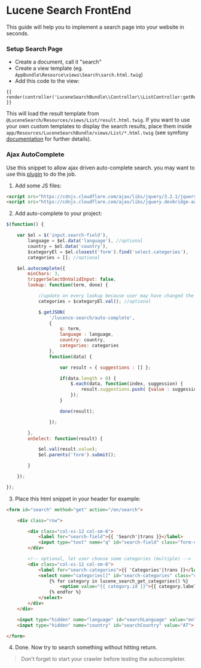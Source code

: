 # Lucene Search FrontEnd

This guide will help you to implement a search page into your website in seconds.

### Setup Search Page
- Create a document, call it "search"
- Create a view template (eg. `AppBundle\Resource\views\Search\sarch.html.twig`)
- Add this code to the view:

```twig
{{ render(controller('LuceneSearchBundle\\Controller\\ListController:getResultAction')) }}
```

This will load the result template from `@LuceneSearch/Resources/views/List/result.html.twig`.
If you want to use your own custom templates to display the search results, place them inside
`app/Resources/LuceneSearchBundle/views/List/*.html.twig` (see symfony [documentation](https://symfony.com/doc/current/templating/overriding.html) for further details).

### Ajax AutoComplete
Use this snippet to allow ajax driven auto-complete search. you may want to use this [plugin](https://github.com/devbridge/jQuery-Autocomplete) to do the job.

1. Add some JS files:

```html
<script src="https://cdnjs.cloudflare.com/ajax/libs/jquery/3.2.1/jquery.min.js"></script>
<script src="https://cdnjs.cloudflare.com/ajax/libs/jquery.devbridge-autocomplete/1.4.1/jquery.autocomplete.min.js"></script>
```

2. Add auto-complete to your project:

```javascript
$(function() {

    var $el = $('input.search-field'),
        language = $el.data('language'), //optional
        country = $el.data('country'),
        $categoryEl = $el.closest('form').find('select.categories'),
        categories = []; //optional

    $el.autocomplete({
        minChars: 3,
        triggerSelectOnValidInput: false,
        lookup: function(term, done) {

            //update on every lookup because user may have changed the dropdown selection.
            categories = $categoryEl.val(); //optional

            $.getJSON(
                '/lucence-search/auto-complete',
                {
                    q: term,
                    language : language,
                    country: country,
                    categories: categories
                },
                function(data) {

                    var result = { suggestions : [] };

                    if(data.length > 0) {
                        $.each(data, function(index, suggession) {
                            result.suggestions.push( {value : suggession });
                        });
                    }

                    done(result);

                });

        },
        onSelect: function(result) {

            $el.val(result.value);
            $el.parents('form').submit();

        }

    });

});
```

3. Place this html snippet in your header for example:

```html
<form id="search" method="get" action="/en/search">

    <div class="row">

        <div class="col-xs-12 col-sm-6">
            <label for="search-field">{{ 'Search'|trans }}</label>
            <input type="text" name="q" id="search-field" class="form-control input-lg search-field" data-country="AT" data-language="en" placeholder="{{ 'search'|trans }}">
        </div>

        <!-- optional, let user choose some categories (multiple) -->
        <div class="col-xs-12 col-sm-6">
            <label for="search-categories">{{ 'Categories'|trans }}</label>
            <select name="categories[]" id="search-categories" class="categories form-control" multiple>
                {% for category in lucene_search_get_categories() %}
                    <option value="{{ category.id }}">{{ category.label}}</option>
                {% endfor %}
            </select>
        </div>
    </div>

    <input type="hidden" name="language" id="searchLanguage" value="en">
    <input type="hidden" name="country" id="searchCountry" value="AT">

</form>
```

4. Done. Now try to search something without hitting return.

> Don't forget to start your crawler before testing the autocompleter.
